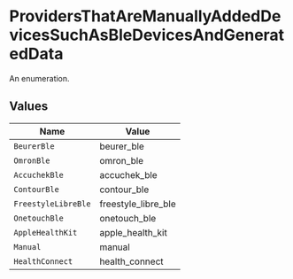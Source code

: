 # ProvidersThatAreManuallyAddedDevicesSuchAsBleDevicesAndGeneratedData

An enumeration.


## Values

| Name                | Value               |
| ------------------- | ------------------- |
| `BeurerBle`         | beurer_ble          |
| `OmronBle`          | omron_ble           |
| `AccuchekBle`       | accuchek_ble        |
| `ContourBle`        | contour_ble         |
| `FreestyleLibreBle` | freestyle_libre_ble |
| `OnetouchBle`       | onetouch_ble        |
| `AppleHealthKit`    | apple_health_kit    |
| `Manual`            | manual              |
| `HealthConnect`     | health_connect      |